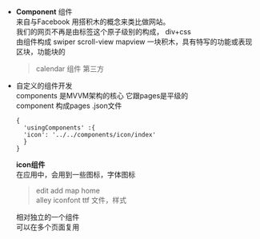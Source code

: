 - **Component** 组件 <br>
  来自与Facebook 用搭积木的概念来类比做网站。<br>
  我们的网页不再是由标签这个原子级别的构成， div+css<br>
  由组件构成 swiper scroll-view mapview 一块积木，具有特写的功能或表现<br>
  区块，功能块的

  >calendar 组件 第三方

- 自定义的组件开发 <br>
  components 是MVVM架构的核心 它跟pages是平级的<br>
  component 构成pages .json文件<br>
  ```
  {
    'usingComponents' :{
    'icon': '../../components/icon/index'
    }
  }
  ```
  **icon组件**<br>
  在应用中，会用到一些图标，字体图标<br>

  >edit add map home<br>
  >alley iconfont ttf 文件，样式 <br>

  相对独立的一个组件<br>
  可以在多个页面复用